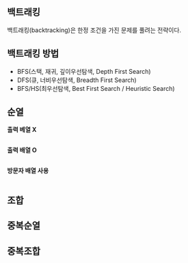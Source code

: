 ## 백트래킹
백트래킹(backtracking)은 한정 조건을 가진 문제를 풀려는 전략이다.

## 백트래킹 방법
- BFS(스택, 재귀, 깊이우선탐색, Depth First Search)
- DFS(큐, 너비우선탐색, Breadth First Search)
- BFS/HS(최우선탐색, Best First Search / Heuristic Search)

## 순열
**출력 베열 X**
```go

```

**출력 배열 O**
```go
```

**방문자 배열 사용**
```go
```

## 조합

## 중복순열

## 중복조합